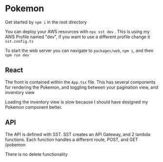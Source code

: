 # Pokemon

Get started by `npm i` in the root directory

You can deploy your AWS resources with `npx sst dev` .  This is using my AWS Profile named "dev", if you want to use a different profile change it `sst.config.ts`  

To start the web server you can navigate to `packages/web`, `npm i`, and then `npm run dev`


## React

The front is contained within the `App.tsx` file.  This has several components for rendering the Pokemon, and toggling between your pagination view, and inventory view

Loading the inventory view is slow because I should have designed my Pokemon component better.

## API

The API is defined with SST.  SST creates an API Gateway, and 2 lambda functions.  Each function handles a different route, POST, and GET /pokemon

There is no delete functionality